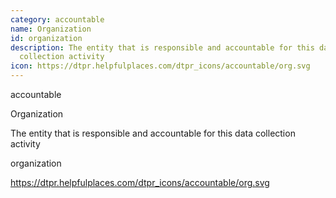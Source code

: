 ```yaml
---
category: accountable
name: Organization
id: organization
description: The entity that is responsible and accountable for this data
  collection activity
icon: https://dtpr.helpfulplaces.com/dtpr_icons/accountable/org.svg
---
```

accountable

Organization

The entity that is responsible and accountable for this data collection activity

organization

https://dtpr.helpfulplaces.com/dtpr_icons/accountable/org.svg